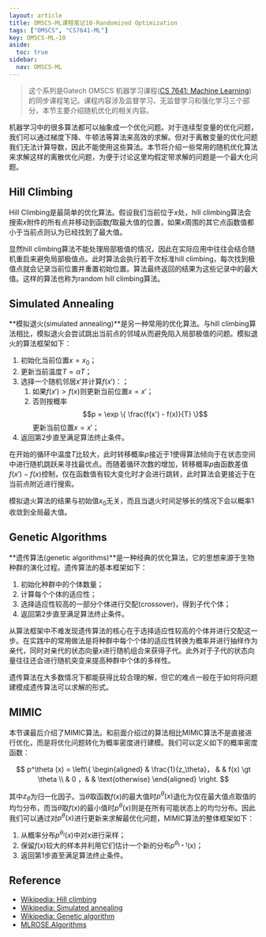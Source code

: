 ```yaml
---
layout: article
title: OMSCS-ML课程笔记10-Randomized Optimization
tags: ["OMSCS", "CS7641-ML"]
key: OMSCS-ML-10
aside:
  toc: true
sidebar:
  nav: OMSCS-ML
---
```


> 这个系列是Gatech OMSCS 机器学习课程([CS 7641: Machine Learning](https://omscs.gatech.edu/cs-7641-machine-learning))的同步课程笔记。课程内容涉及监督学习、无监督学习和强化学习三个部分，本节主要介绍随机优化的相关内容。
<!--more-->

机器学习中的很多算法都可以抽象成一个优化问题。对于连续型变量的优化问题，我们可以通过梯度下降、牛顿法等算法来高效的求解。但对于离散变量的优化问题我们无法计算导数，因此不能使用这些算法。本节将介绍一些常用的随机优化算法来求解这样的离散优化问题，为便于讨论这里均假定带求解的问题是一个最大化问题。

## Hill Climbing

Hill Climbing是最简单的优化算法。假设我们当前位于$x$处，hill climbing算法会搜索$x$附件的所有点并移动到函数$f$取最大值的位置，如果$x$周围的其它点函数值都小于当前点则认为已经找到了最大值。

显然hill climbing算法不能处理局部极值的情况，因此在实际应用中往往会结合随机重启来避免局部极值点。此时算法会执行若干次标准hill climbing，每次找到极值点就会记录当前位置并重置初始位置。算法最终返回的结果为这些记录中的最大值。这样的算法也称为random hill climbing算法。

## Simulated Annealing

**模拟退火(simulated annealing)**是另一种常用的优化算法。与hill climbing算法相比，模拟退火会尝试跳出当前点的邻域从而避免陷入局部极值的问题。模拟退火的算法框架如下：

1. 初始化当前位置$x = x_0$；
2. 更新当前温度$T = \alpha T$；
3. 选择一个随机邻居$x'$并计算$f(x')$：；
   1. 如果$f(x') \gt f(x)$则更新当前位置$x = x'$；
   2. 否则按概率$$p = \exp \{ \frac{f(x') - f(x)}{T} \}$$更新当前位置$x = x'$；
4. 返回第2步直至满足算法终止条件。

在开始的循环中温度$T$比较大，此时转移概率$p$接近于1使得算法倾向于在状态空间中进行随机跳跃来寻找最优点。而随着循环次数的增加，转移概率$p$由函数差值$f(x') - f(x)$控制，仅在函数值有较大变化时才会进行跳转，此时算法会更接近于在当前点附近进行搜索。

模拟退火算法的结果与初始值$x_0$无关，而且当退火时间足够长的情况下会以概率1收敛到全局最大值。

## Genetic Algorithms

**遗传算法(genetic algorithms)**是一种经典的优化算法，它的思想来源于生物种群的演化过程。遗传算法的基本框架如下：

1. 初始化种群中的个体数量；
2. 计算每个个体的适应性；
3. 选择适应性较高的一部分个体进行交配(crossover)，得到子代个体；
4. 返回第2步直至满足算法终止条件。

从算法框架中不难发现遗传算法的核心在于选择适应性较高的个体并进行交配这一步。在实践中的常用做法是将种群中每个个体的适应性转换为概率并进行抽样作为亲代，同时对亲代的状态向量$x$进行随机组合来获得子代。此外对于子代的状态向量往往还会进行随机突变来提高种群中个体的多样性。

遗传算法在大多数情况下都能获得比较合理的解，但它的难点一般在于如何将问题建模成遗传算法可以求解的形式。

## MIMIC

本节课最后介绍了MIMIC算法。和前面介绍过的算法相比MIMIC算法不是直接进行优化，而是将优化问题转化为概率密度进行建模。我们可以定义如下的概率密度函数：

$$
p^\theta (x) = 
\left\{
\begin{aligned}
& \frac{1}{z_\theta}， & & f(x) \gt \theta \\
& 0 ，& & \text{otherwise}
\end{aligned}
\right.
$$

其中$z_\theta$为归一化因子。当$\theta$取函数$f(x)$的最大值时$p^\theta (x)$退化为仅在最大值点取值的均匀分布，而当$\theta$取$f(x)$的最小值时$p^\theta (x)$则是在所有可能状态上的均匀分布。因此我们可以通过对$p^\theta (x)$进行更新来求解最优化问题，MIMIC算法的整体框架如下：

1. 从概率分布$p^{\theta_t} (x)$中对$x$进行采样；
2. 保留$f(x)$较大的样本并利用它们估计一个新的分布$p^{\theta_{t+1}} (x)$；
3. 返回第1步直至满足算法终止条件。

## Reference

- [Wikipedia: Hill climbing](https://en.wikipedia.org/wiki/Hill_climbing)
- [Wikipedia: Simulated annealing](https://en.wikipedia.org/wiki/Simulated_annealing)
- [Wikipedia: Genetic algorithm](https://en.wikipedia.org/wiki/Genetic_algorithm)
- [MLROSE.Algorithms](https://mlrose.readthedocs.io/en/stable/_modules/mlrose/algorithms.html)